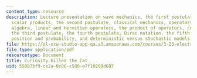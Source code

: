 ```yaml
---
content_type: resource
description: Lecture presentation on wave mechanics, the first postulate, normalization,
  scalar products, the second postulate, classical mechanics, operators, operator
  algebra, linear and Hermitian operators, the product of operators, commutators,
  the third postulate, the fourth postulate, Dirac notation, the fifth postulate,
  position and probability, and deterministic versus stochastic models.
file: https://ol-ocw-studio-app-qa.s3.amazonaws.com/courses/3-23-electrical-optical-and-magnetic-properties-of-materials-fall-2007/55087bf9ce2a0c80c588e7f10200d687_clean3.pdf
file_type: application/pdf
resourcetype: Document
title: Curiosity Killed the Cat
uid: 55087bf9-ce2a-0c80-c588-e7f10200d687
---
```

